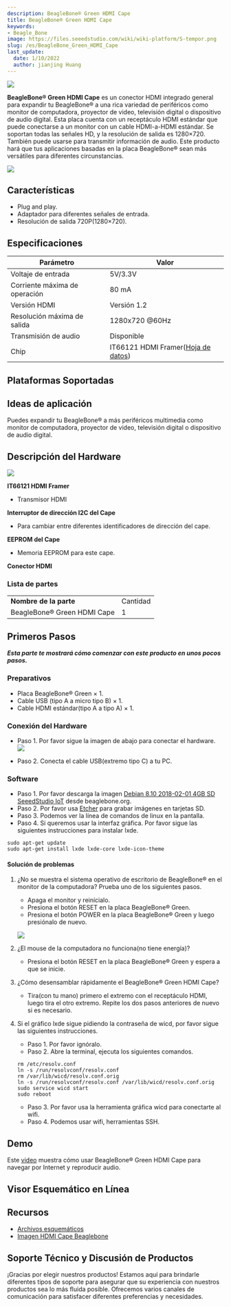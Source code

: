 ```yaml
---
description: BeagleBone® Green HDMI Cape
title: BeagleBone® Green HDMI Cape
keywords:
- Beagle_Bone
image: https://files.seeedstudio.com/wiki/wiki-platform/S-tempor.png
slug: /es/BeagleBone_Green_HDMI_Cape
last_update:
  date: 1/10/2022
  author: jianjing Huang
---
```


![](https://files.seeedstudio.com/wiki/BeagleBone_Green_HDMI_Cape/img/BeagleBone_Green_HDMI_Cape.jpg)

**BeagleBone® Green HDMI Cape** es un conector HDMI integrado general para expandir tu BeagleBone® a una rica variedad de periféricos como monitor de computadora, proyector de video, televisión digital o dispositivo de audio digital. Esta placa cuenta con un receptáculo HDMI estándar que puede conectarse a un monitor con un cable HDMI-a-HDMI estándar. Se soportan todas las señales HD, y la resolución de salida es 1280×720. También puede usarse para transmitir información de audio. Este producto hará que tus aplicaciones basadas en la placa BeagleBone® sean más versátiles para diferentes circunstancias.

[![](https://files.seeedstudio.com/wiki/common/Get_One_Now_Banner.png)](https://www.seeedstudio.com/depot/BeagleBone-Green-HDMI-Cape-p-2570.html)

Características
--------

- Plug and play.
- Adaptador para diferentes señales de entrada.
- Resolución de salida 720P(1280×720).

Especificaciones
-------------

| Parámetro                | Valor                                                                                                  |
|--------------------------|--------------------------------------------------------------------------------------------------------|
| Voltaje de entrada       | 5V/3.3V                                                                                                |
| Corriente máxima de operación | 80 mA                                                                                                  |
| Versión HDMI             | Versión 1.2                                                                                            |
| Resolución máxima de salida | 1280x720 @60Hz                                                                                         |
| Transmisión de audio     | Disponible                                                                                              |
| Chip                     | IT66121 HDMI Framer([Hoja de datos](https://files.seeedstudio.com/wiki/BeagleBone_Green_HDMI_Cape/res/IT66121FN_Datasheet_v1.02.pdf)) |

Plataformas Soportadas
-------------------

Ideas de aplicación
-----------------

Puedes expandir tu BeagleBone® a más periféricos multimedia como monitor de computadora, proyector de video, televisión digital o dispositivo de audio digital.

Descripción del Hardware
-----------------

![](https://files.seeedstudio.com/wiki/BeagleBone_Green_HDMI_Cape/img/BeagleBone_Green_HDMI_Cape_Componentss.jpg)

**IT66121 HDMI Framer**

- Transmisor HDMI

**Interruptor de dirección I2C del Cape**

- Para cambiar entre diferentes identificadores de dirección del cape.

**EEPROM del Cape**

- Memoria EEPROM para este cape.

**Conector HDMI**

### Lista de partes

|                            |          |
|----------------------------|----------|
| **Nombre de la parte**     | Cantidad |
| BeagleBone® Green HDMI Cape | 1        |

Primeros Pasos
-----------

***Esta parte te mostrará cómo comenzar con este producto en unos pocos pasos.***

### Preparativos

- Placa BeagleBone® Green × 1.
- Cable USB (tipo A a micro tipo B) × 1.
- Cable HDMI estándar(tipo A a tipo A) × 1.

### Conexión del Hardware

- Paso 1. Por favor sigue la imagen de abajo para conectar el hardware.
![](https://files.seeedstudio.com/wiki/BeagleBone_Green_HDMI_Cape/img/BeagleBone_Green_HDMI_Cape_Connection_1200_s.jpg)

- Paso 2. Conecta el cable USB(extremo tipo C) a tu PC.

### Software

- Paso 1. Por favor descarga la imagen [Debian 8.10 2018-02-01 4GB SD SeeedStudio IoT](https://debian.beagleboard.org/images/bone-debian-8.10-seeed-iot-armhf-2018-02-01-4gb.img.xz) desde beaglebone.org.
- Paso 2. Por favor usa [Etcher](https://etcher.io/) para grabar imágenes en tarjetas SD.
- Paso 3. Podemos ver la línea de comandos de linux en la pantalla.
- Paso 4. Si queremos usar la interfaz gráfica. Por favor sigue las siguientes instrucciones para instalar lxde.

```
sudo apt-get update 
sudo apt-get install lxde lxde-core lxde-icon-theme
```

#### Solución de problemas

1. ¿No se muestra el sistema operativo de escritorio de BeagleBone® en el monitor de la computadora? Prueba uno de los siguientes pasos.

    - Apaga el monitor y reinícialo.
    - Presiona el botón RESET en la placa BeagleBone® Green.
    - Presiona el botón POWER en la placa BeagleBone® Green y luego presiónalo de nuevo.

    ![](https://files.seeedstudio.com/wiki/BeagleBone_Green_HDMI_Cape/img/Beaglebone-Green_s.jpg)

2. ¿El mouse de la computadora no funciona(no tiene energía)?
    - Presiona el botón RESET en la placa BeagleBone® Green y espera a que se inicie.

3. ¿Cómo desensamblar rápidamente el BeagleBone® Green HDMI Cape?
    - Tira(con tu mano) primero el extremo con el receptáculo HDMI, luego tira el otro extremo. Repite los dos pasos anteriores de nuevo si es necesario.

4. Si el gráfico lxde sigue pidiendo la contraseña de wicd, por favor sigue las siguientes instrucciones.

    - Paso 1. Por favor ignóralo.
    - Paso 2. Abre la terminal, ejecuta los siguientes comandos.

    ```
    rm /etc/resolv.conf
    ln -s /run/resolvconf/resolv.conf
    rm /var/lib/wicd/resolv.conf.orig
    ln -s /run/resolvconf/resolv.conf /var/lib/wicd/resolv.conf.orig
    sudo service wicd start
    sudo reboot
    ```

    - Paso 3. Por favor usa la herramienta gráfica wicd para conectarte al wifi.
    - Paso 4. Podemos usar wifi, herramientas SSH.

Demo
----

Este [video](https://www.youtube.com/watch?v=-xvbXSd_9TY&feature=youtu.be) muestra cómo usar BeagleBone® Green HDMI Cape para navegar por Internet y reproducir audio.

## Visor Esquemático en Línea

<div className="altium-ecad-viewer" data-project-src="https://files.seeedstudio.com/wiki/BeagleBone_Green_HDMI_Cape/res/Schematic_Files.zip" style={{borderRadius: '0px 0px 4px 4px', height: 500, borderStyle: 'solid', borderWidth: 1, borderColor: 'rgb(241, 241, 241)', overflow: 'hidden', maxWidth: 1280, maxHeight: 700, boxSizing: 'border-box'}}>
</div>

Recursos
--------

- [Archivos esquemáticos](https://files.seeedstudio.com/wiki/BeagleBone_Green_HDMI_Cape/res/Schematic_Files.zip)
- [Imagen HDMI Cape Beaglebone](https://drive.google.com/open?id=15wXOtG4pZMifNoldoSvdOX9sBrev733L)

<!-- Este archivo Markdown fue creado desde https://www.seeedstudio.com/wiki/BeagleBone_Green_HDMI_Cape -->

## Soporte Técnico y Discusión de Productos

¡Gracias por elegir nuestros productos! Estamos aquí para brindarle diferentes tipos de soporte para asegurar que su experiencia con nuestros productos sea lo más fluida posible. Ofrecemos varios canales de comunicación para satisfacer diferentes preferencias y necesidades.

<div class="button_tech_support_container">
<a href="https://forum.seeedstudio.com/" class="button_forum"></a> 
<a href="https://www.seeedstudio.com/contacts" class="button_email"></a>
</div>

<div class="button_tech_support_container">
<a href="https://discord.gg/eWkprNDMU7" class="button_discord"></a> 
<a href="https://github.com/Seeed-Studio/wiki-documents/discussions/69" class="button_discussion"></a>
</div>